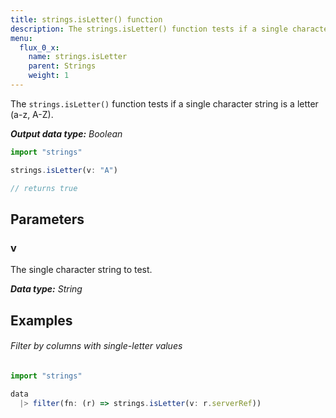 ```yaml
---
title: strings.isLetter() function
description: The strings.isLetter() function tests if a single character string is a letter (a-z, A-Z).
menu:
  flux_0_x:
    name: strings.isLetter
    parent: Strings
    weight: 1
---
```


The `strings.isLetter()` function tests if a single character string is a letter (a-z, A-Z).

_**Output data type:** Boolean_

```js
import "strings"

strings.isLetter(v: "A")

// returns true
```

## Parameters

### v
The single character string to test.

_**Data type:** String_

## Examples

###### Filter by columns with single-letter values
```js
import "strings"

data
  |> filter(fn: (r) => strings.isLetter(v: r.serverRef))
```
